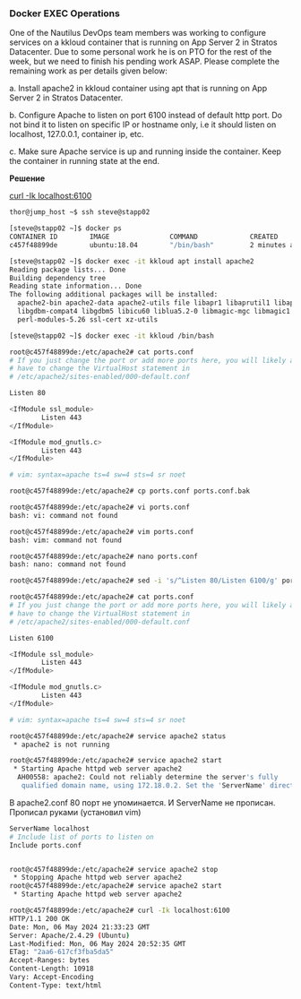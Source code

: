 ### Docker EXEC Operations

One of the Nautilus DevOps team members was working to configure services on a kkloud container that is running on App Server 2 in Stratos Datacenter. Due to some personal work he is on PTO for the rest of the week, but we need to finish his pending work ASAP. Please complete the remaining work as per details given below:

a. Install apache2 in kkloud container using apt that is running on App Server 2 in Stratos Datacenter.

b. Configure Apache to listen on port 6100 instead of default http port. Do not bind it to listen on specific IP or hostname only, i.e it should listen on localhost, 127.0.0.1, container ip, etc.

c. Make sure Apache service is up and running inside the container. Keep the container in running state at the end.

__Решение__

[curl -Ik localhost:6100](../Docs/curl.md)



```bash
thor@jump_host ~$ ssh steve@stapp02

[steve@stapp02 ~]$ docker ps
CONTAINER ID        IMAGE               COMMAND             CREATED             STATUS              PORTS               NAMES
c457f48899de        ubuntu:18.04        "/bin/bash"         2 minutes ago       Up 2 minutes                            kkloud

[steve@stapp02 ~]$ docker exec -it kkloud apt install apache2
Reading package lists... Done
Building dependency tree       
Reading state information... Done
The following additional packages will be installed:
  apache2-bin apache2-data apache2-utils file libapr1 libaprutil1 libaprutil1-dbd-sqlite3 libaprutil1-ldap libexpat1
  libgdbm-compat4 libgdbm5 libicu60 liblua5.2-0 libmagic-mgc libmagic1 libperl5.26 libxml2 mime-support netbase perl
  perl-modules-5.26 ssl-cert xz-utils

[steve@stapp02 ~]$ docker exec -it kkloud /bin/bash

root@c457f48899de:/etc/apache2# cat ports.conf 
# If you just change the port or add more ports here, you will likely also
# have to change the VirtualHost statement in
# /etc/apache2/sites-enabled/000-default.conf

Listen 80

<IfModule ssl_module>
        Listen 443
</IfModule>

<IfModule mod_gnutls.c>
        Listen 443
</IfModule>

# vim: syntax=apache ts=4 sw=4 sts=4 sr noet

root@c457f48899de:/etc/apache2# cp ports.conf ports.conf.bak

root@c457f48899de:/etc/apache2# vi ports.conf
bash: vi: command not found

root@c457f48899de:/etc/apache2# vim ports.conf
bash: vim: command not found

root@c457f48899de:/etc/apache2# nano ports.conf
bash: nano: command not found

root@c457f48899de:/etc/apache2# sed -i 's/^Listen 80/Listen 6100/g' ports.conf

root@c457f48899de:/etc/apache2# cat ports.conf
# If you just change the port or add more ports here, you will likely also
# have to change the VirtualHost statement in
# /etc/apache2/sites-enabled/000-default.conf

Listen 6100

<IfModule ssl_module>
        Listen 443
</IfModule>

<IfModule mod_gnutls.c>
        Listen 443
</IfModule>

# vim: syntax=apache ts=4 sw=4 sts=4 sr noet

root@c457f48899de:/etc/apache2# service apache2 status
 * apache2 is not running

root@c457f48899de:/etc/apache2# service apache2 start 
 * Starting Apache httpd web server apache2
  AH00558: apache2: Could not reliably determine the server's fully
   qualified domain name, using 172.18.0.2. Set the 'ServerName' directive globally to suppress this message

```
В apache2.conf 80 порт не упоминается. И ServerName не прописан. Прописал руками (установил vim)

```bash
ServerName localhost
# Include list of ports to listen on
Include ports.conf


root@c457f48899de:/etc/apache2# service apache2 stop  
 * Stopping Apache httpd web server apache2                                                                                      * 
root@c457f48899de:/etc/apache2# service apache2 start
 * Starting Apache httpd web server apache2   

root@c457f48899de:/etc/apache2# curl -Ik localhost:6100
HTTP/1.1 200 OK
Date: Mon, 06 May 2024 21:33:23 GMT
Server: Apache/2.4.29 (Ubuntu)
Last-Modified: Mon, 06 May 2024 20:52:35 GMT
ETag: "2aa6-617cf3fba5da5"
Accept-Ranges: bytes
Content-Length: 10918
Vary: Accept-Encoding
Content-Type: text/html
```


